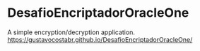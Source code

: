 # DesafioEncriptadorOracleOne
A simple encryption/decryption application.
https://gustavocostabr.github.io/DesafioEncriptadorOracleOne/
